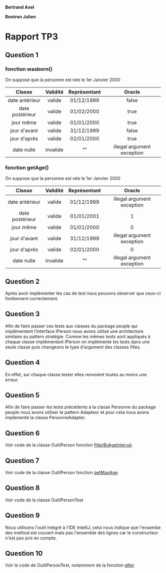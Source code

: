 **Bertrand Axel**

**Bontron Julien**

# Rapport TP3

## Question 1

### fonction wasborn()
On suppose que la personne est née le 1er Janvier 2000

| Classe          | Validité | Représentant | Oracle                     |
|:---------------:|:--------:|:------------:|:--------------------------:|
| date antérieur  | valide   | 01/12/1999   | false                      |
| date postérieur | valide   | 01/02/2000   | true                       |
| jour même       | valide   | 01/01/2000   | true                       |
| jour d'avant    | valide   | 31/12/1999   | false                      |
| jour d'après    | valide   | 02/01/2000   | true                       |
| date nulle      | invalide | ""           | illegal argument exception |

### fonction getAge()
On suppose que la personne est née le 1er Janvier 2000

| Classe          | Validité | Représentant | Oracle                     |
|:---------------:|:--------:|:------------:|:--------------------------:|
| date antérieur  | valide   | 01/12/1999   | illegal argument exception |
| date postérieur | valide   | 01/01/2001   | 1                          |
| jour même       | valide   | 01/01/2000   | 0                          |
| jour d'avant    | valide   | 31/12/1999   | illegal argument exception |
| jour d'après    | valide   | 02/01/2000   | 0                          |
| date nulle      | invalide | ""           | illegal argument exception |

## Question 2

Après avoir implémenter les cas de test nous pouvons observer que ceux-ci fontionnent correctement. 

## Question 3 

Afin de faire passer ces tests aux classes du package people qui implémentent l’interface IPerson nous avons utilisé une architecture similaire au pattern
stratégie. Comme les mêmes tests sont appliqués à chaque classe implémentant IPerson on implémente les tests dans une seule classe puis changeons le type
d'argument des classes filles. 

## Question 4

En effet, sur chaque classe tester elles renvoient toutes au moins une erreur.

## Question 5

Afin de faire passer les tests précédents à la classe Personne du package people nous avons utiliser le pattern Adapteur et pour cela nous avons implémenté
la classe PersonneAdapter. 

## Question 6

Voir code de la classe OutilPerson fonction [filterByAgeInterval](/src/main/java/OutilsPerson.java#L12).

## Question 7

Voir code de la classe OutilPerson fonction [getMaxAge](/src/main/java/OutilsPerson.java#L12).

## Question 8

Voir code de la classe OutilPersonTest 

## Question 9

Nous utilisons l'outil intégré à l'IDE IntelliJ, celui nous indique que l'ensembe des method est couvert mais pas l'ensemble des lignes car le constructeur 
n'est pas pris en compte. 

## Question 10

Voir le code de OutilPersonTest, notamment de la fonction [after](/src/test/java/OutilPersonTest.java#L39)

